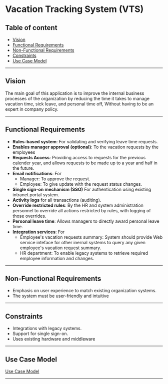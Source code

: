 # Vacation Tracking System (VTS)

## Table of content

- [Vision](#vision)
- [Functional Requirements](#functional-requirements)
- [Non-Functional Requirements](#non-functional-requirements)
- [Constraints](#constraints)
- [Use Case Model](#use-case-model)

---

## Vision

The main goal of this application is to improve the internal business processes of the organization by reducing the time it takes to manage vacation time, sick leave, and personal time off,
Without having to be an expert in company policy.


---

## Functional Requirements

- **Rules-based system**: For validating and verifying leave time requests.
- **Enables manager approval (optional)**: To the vacation requests by the employees
- **Requests Access**: Providing access to requests for the previous calender year, and allows requests to be made up to a year and half in the future.
- **Email notifications**: For
  - Manager: To approve the request.
  - Employee: To give update with the request status changes.
- **Single sign-on mechanism (SSO)** For authentication using existing intranet portal system.
- **Activity logs** for all transactions (auditing).
- **Override restricted rules**: By the HR and system administration personnel to override all actions restricted by rules, with logging of those overrides.
- **Personal leave time**: Allows managers to directly award personal leave time.
- **Integration services**: For
  - Employee's vacation requests summary: System should provide Web service inteface for other inernal systems to query any given employee's vacation request summary.
  - HR department: To enable legacy systems to retrieve required employee information and changes.

---

## Non-Functional Requirements

- Emphasis on user experience to match existing organization systems.
- The system must be user-friendly and intuitive

---

## Constraints

- Integrations with legacy systems.
- Support for single sign-on.
- Uses existing hardware and middleware

---

## Use Case Model

[Use Case Model](./diagrams/VTS-top-level-use-case-model.png)

---
